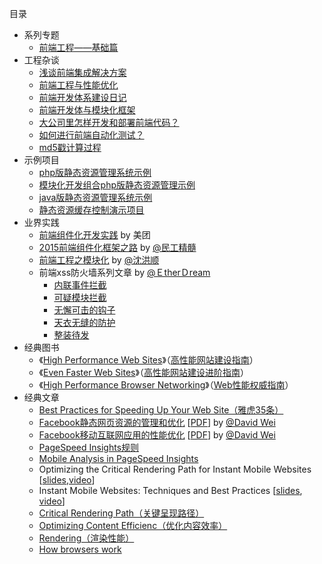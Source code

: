<p>目录</p>
<ul>
<li>系列专题
<ul>
<li><a href="https://github.com/fouber/blog/issues/10">前端工程——基础篇</a></li>
</ul>
</li>
<li>工程杂谈
<ul>
<li><a href="https://github.com/fouber/blog/issues/1">浅谈前端集成解决方案</a></li>
<li><a href="https://github.com/fouber/blog/issues/3">前端工程与性能优化</a></li>
<li><a href="https://github.com/fouber/blog/issues/2">前端开发体系建设日记</a></li>
<li><a href="https://github.com/fouber/blog/issues/4">前端开发体与模块化框架</a></li>
<li><a href="https://github.com/fouber/blog/issues/6">大公司里怎样开发和部署前端代码？</a></li>
<li><a href="https://github.com/fouber/blog/issues/7">如何进行前端自动化测试？</a></li>
<li><a href="https://github.com/fouber/blog/issues/5">md5戳计算过程</a></li>
</ul>
</li>
<li>示例项目
<ul>
<li><a href="https://github.com/fouber/static-resource-management-system-demo">php版静态资源管理系统示例</a></li>
<li><a href="https://github.com/fouber/fis-php-md.js">模块化开发组合php版静态资源管理示例</a></li>
<li><a href="https://github.com/fouber/fis-java-jsp">java版静态资源管理系统示例</a></li>
<li><a href="https://github.com/fouber/static-resource-digest-project">静态资源缓存控制演示项目</a></li>
</ul>
</li>
<li>业界实践
<ul>
<li><a href="http://tech.meituan.com/frontend-component-practice.html">前端组件化开发实践</a> by 美团</li>
<li><a href="https://github.com/xufei/blog/issues/19">2015前端组件化框架之路</a> by <a href="http://weibo.com/sharpmaster">@民工精髓</a></li>
<li><a href="http://fex.baidu.com/blog/2014/03/fis-module/">前端工程之模块化</a> by <a href="http://weibo.com/u/1916384703">@沈洪顺</a></li>
<li>前端xss防火墙系列文章 by <a href="https://github.com/zjcqoo">@ＥtherＤream</a>
<ul>
<li><a href="http://fex.baidu.com/blog/2014/06/xss-frontend-firewall-1/">内联事件拦截</a></li>
<li><a href="http://fex.baidu.com/blog/2014/06/xss-frontend-firewall-2/">可疑模块拦截</a></li>
<li><a href="http://fex.baidu.com/blog/2014/06/xss-frontend-firewall-3/">无懈可击的钩子</a></li>
<li><a href="http://fex.baidu.com/blog/2014/06/xss-frontend-firewall-4/">天衣无缝的防护</a></li>
<li><a href="http://fex.baidu.com/blog/2014/06/xss-frontend-firewall-5">整装待发</a></li>
</ul>
</li>
</ul>
</li>
<li>经典图书
<ul>
<li>《<a href="http://book.douban.com/subject/2084131/">High Performance Web Sites</a>》（<a href="http://book.douban.com/subject/3132277/">高性能网站建设指南</a>）</li>
<li>《<a href="http://book.douban.com/subject/3686503/">Even Faster Web Sites</a>》（<a href="http://book.douban.com/subject/4719162/">高性能网站建设进阶指南</a>）</li>
<li>《<a href="http://book.douban.com/subject/21866396/">High Performance Browser Networking</a>》（<a href="http://book.douban.com/subject/25856314/">Web性能权威指南</a>）</li>
</ul>
</li>
<li>经典文章
<ul>
<li><a href="https://developer.yahoo.com/performance/rules.html">Best Practices for Speeding Up Your Web Site（雅虎35条）</a></li>
<li><a href="http://v.youku.com/v_show/id_XMjI5OTUxMjE2.html">Facebook静态网页资源的管理和优化</a> [<a href="http://velocity.oreilly.com.cn/2010/ppts/VelocityChina2010Dec7StaticResource.pdf">PDF</a>] by <a href="http://weibo.com/weixiaoliang9">@David Wei</a></li>
<li><a href="http://v.youku.com/v_show/id_XMzUwOTQzMzA4.html">Facebook移动互联网应用的性能优化</a> [<a href="http://velocity.oreilly.com.cn/2011/ppts/MobilePerformanceVelocity2011_DavidWei.pdf">PDF</a>] by <a href="http://weibo.com/weixiaoliang9">@David Wei</a></li>
<li><a href="https://developers.google.com/speed/docs/insights/rules?csw=1">PageSpeed Insights规则</a></li>
<li><a href="https://developers.google.com/speed/docs/insights/mobile">Mobile Analysis in PageSpeed Insights</a></li>
<li>Optimizing the Critical Rendering Path for Instant Mobile Websites [<a href="https://docs.google.com/presentation/d/1IRHyU7_crIiCjl0Gvue0WY3eY_eYvFQvSfwQouW9368/present?slide=id.p19">slides</a>,<a href="https://www.youtube.com/watch?v=YV1nKLWoARQ">video</a>]</li>
<li>Instant Mobile Websites: Techniques and Best Practices [<a href="http://storage.googleapis.com/io-2013/presentations/239-%20Instant%20Mobile%20Websites-%20Techniques%20and%20Best%20Practices.pdf">slides</a>, <a href="https://www.youtube.com/watch?v=Bzw8-ZLpwtw">video</a>]</li>
<li><a href="https://developers.google.com/web/fundamentals/performance/critical-rendering-path/">Critical Rendering Path（关键呈现路径）</a></li>
<li><a href="https://developers.google.com/web/fundamentals/performance/optimizing-content-efficiency/?hl=zh-cn">Optimizing Content Efficienc（优化内容效率）</a></li>
<li><a href="https://developers.google.com/web/fundamentals/performance/rendering/?hl=zh-cn">Rendering（渲染性能）</a></li>
<li><a href="http://taligarsiel.com/Projects/howbrowserswork1.htm">How browsers work</a></li>
</ul>
</li>
</ul>
